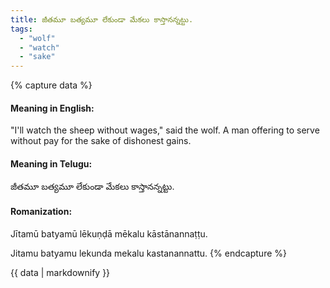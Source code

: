 ```yaml
---
title: జీతమూ బత్యమూ లేకుండా మేకలు కాస్తానన్నట్టు.
tags:
  - "wolf"
  - "watch"
  - "sake"
---
```


{% capture data %}
#### Meaning in English:
"I'll watch the sheep without wages," said the wolf.
A man offering to serve without pay for the sake of dishonest gains.

#### Meaning in Telugu:
జీతమూ బత్యమూ లేకుండా మేకలు కాస్తానన్నట్టు.

#### Romanization:
Jītamū batyamū lēkuṇḍā mēkalu kāstānannaṭṭu.

Jitamu batyamu lekunda mekalu kastanannattu.
{% endcapture %}

{{ data | markdownify }}

